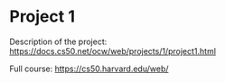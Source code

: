 # Project 1

Description of the project: https://docs.cs50.net/ocw/web/projects/1/project1.html

Full course: https://cs50.harvard.edu/web/